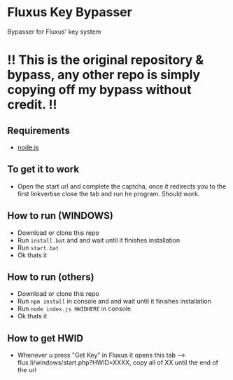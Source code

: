 # Fluxus Key Bypasser
Bypasser for Fluxus' key system

# ‼ This is the original repository & bypass, any other repo is simply copying off my bypass without credit. ‼

## Requirements
 - [node.js](https://nodejs.org/en)

## To get it to work
 - Open the start url and complete the captcha, once it redirects you to the first linkvertise close the tab and run he program. Should work.

## How to run (WINDOWS)
- Download or clone this repo
- Run `install.bat` and and wait until it finishes installation
- Run `start.bat`
- Ok thats it

## How to run (others)
- Download or clone this repo
- Run `npm install` in console and and wait until it finishes installation
- Run `node index.js HWIDHERE` in console
- Ok thats it

## How to get HWID
- Whenever u press "Get Key" in Fluxus it opens this tab --> flux.li/windows/start.php?HWID=XXXX, copy all of XX until the end of the url
